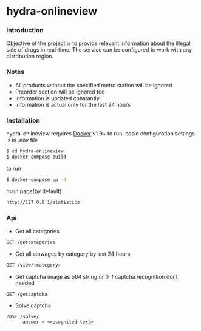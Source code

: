 # hydra-onlineview

### introduction
Objective of the project is to provide relevant information about the illegal sale of drugs in real-time. The service can be configured to work with any distribution region.

### Notes
 - All products without the specified metro station will be ignored
 - Preorder section will be ignored too
 - Information is updated constantly
 - Information is actual only for the last 24 hours
 
### Installation
hydra-onlineview requires [Docker](https://www.docker.com/) v1.9+ to run.
basic configuration settings is in .env file
```sh
$ cd hydra-onlineview
$ docker-compose build
```
to run
```sh
$ docker-compose up -d
```
main page(by default)
```sh
http://127.0.0.1/statistics
```
### Api
- Get all categories
```sh
GET /getcategories
```
- Get all stowages by category by last 24 hours
```sh
GET /view/<category>
```
- Get captcha image as b64 string or 0 if captcha recognition dont needed
```
GET /getcaptcha
```
- Solve captcha
```
POST /solve/
      answer = <recognited text>
```
